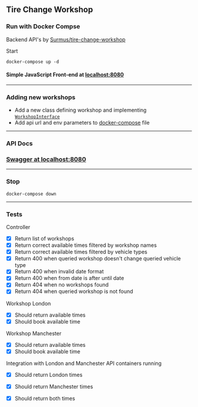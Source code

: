 ## Tire Change Workshop

### Run with Docker Compse

Backend API's by [Surmus/tire-change-workshop](https://github.com/Surmus/tire-change-workshop)

Start
```
docker-compose up -d
```

#### Simple JavaScript Front-end at [localhost:8080](http://localhost:8080)

---

### Adding new workshops

- Add a new class defining workshop and implementing [`WorkshopInterface`](src/main/java/com/karlaru/tcw/workshops/WorkshopInterface.java)
- Add api url and env parameters to [docker-compose](docker-compose.yaml) file

---

### API Docs

### [Swagger at localhost:8080](http://localhost:8080/swagger-ui.html)

---
### Stop
```
docker-compose down
```

---
### Tests

Controller
- [X] Return list of workshops
- [X] Return correct available times filtered by workshop names
- [X] Return correct available times filtered by vehicle types
- [X] Return 400 when queried workshop doesn't change queried vehicle type
- [X] Return 400 when invalid date format
- [X] Return 400 when from date is after until date
- [X] Return 404 when no workshops found
- [X] Return 404 when queried workshop is not found

Workshop London
- [X] Should return available times
- [X] Should book available time

Workshop Manchester
- [X] Should return available times
- [X] Should book available time

Integration with London and Manchester API containers running
- [X] Should return London times
- [X] Should return Manchester times
- [X] Should return both times

